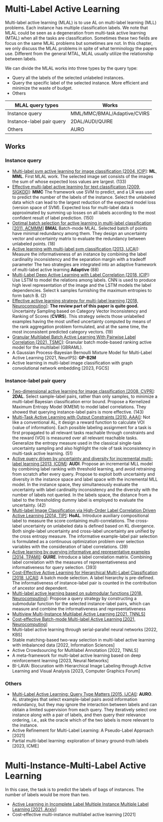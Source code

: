 # Multi-Label Active Learning

Multi-label active learning (MLAL) is to use AL on multi-label learning (MLL) problems.
Each instance has multiple classification labels.
We note that MLAL could be seen as a degeneration from multi-task active learning (MTAL) when all the tasks are classification.
Sometimes these two fields are focus on the same MLAL problems but sometimes are not.
In this chapter, we only discuss the MLAL problems in spite of what terminology the papers use.
Different from the general MTAL, MLAL usually utilize the relationship between labels.

We can divide the MLAL works into three types by the query type:
- Query all the labels of the selected unlabeled instances.
- Query the specific label of the selected instance. More efficient and minimize the waste of budget.
- Others

| MLAL query types          | Works                       |
| ------------------------- | --------------------------- |
| Instance query            | MML/MMC/BMAL/Adaptive/CVIRS |
| Instance-label pair query | 2DAL/AUDI/QUIRE             |
| Others                    | AURO                        |

## Works

### Instance query

- [Multi-label svm active learning for image classification [2004, ICIP]](https://ieeexplore.ieee.org/abstract/document/1421535/):
  **ML**, **MML**.
  First MLAL work.
  The selected image set consists of the images the sum of whose expected loss values are largest.
  (133)
- [Effective multi-label active learning for text classification [2009, SIGKDD]](https://dl.acm.org/doi/abs/10.1145/1557019.1557119):
  **MMC**
  The framework use SVM to predict, and a LR was used to predict the number of the labels of the instance.
  Select the unlabeled data which can lead to the largest reduction of the expected model loss (version space of SVM). 
  Expected loss for multi-label data is approximated by summing up losses on all labels according to the most confident result of label prediction.
  (150)
- [Optimal batch selection for active learning in multi-label classification [2011, ACMMM]](https://dl.acm.org/doi/abs/10.1145/2072298.2072028)
  **BMAL**
  Batch-mode MLAL.
  Selected batch of points have minimal redundancy among them.
  They design an uncertainty vector and uncertainty matrix to evaluate the redundancy between unlabeled points.
  (18)
- [Active learning with multi-label svm classification [2013, IJCAI]](https://www.aaai.org/ocs/index.php/IJCAI/IJCAI13/paper/viewPaper/6509):
  Measure the informativeness of an instance by combining the label cardinality inconsistency and the separation margin with a tradeoff parameter
  The two strategies are integrated into an adaptive framework of multi-label active learning
  **Adaptive**
  (88)
- [Multi-Label Deep Active Learning with Label Correlation [2018, ICIP]](https://ieeexplore.ieee.org/abstract/document/8451460/):
  Use LSTM to model the relations among labels.
  CNN is used to produce high level representation of the image and the LSTM models the label dependencies.
  Select k samples furnishing the maximum entropies to form batch B.
  (2)
- [Effective active learning strategy for multi-label learning [2018, Neurocomputing]](https://www.sciencedirect.com/science/article/pii/S0925231217313371):
  **The review part of this paper is quite good.**
  Uncertainty Sampling based on Category Vector Inconsistency and Ranking of Scores (**CVIRS**).
  This strategy selects those unlabelled examples having the most unified uncertainty computed by means of the rank aggregation problem formulated, and at the same time, the most inconsistent predicted category vectors.
  (19)
- [Granular Multilabel Batch Active Learning With Pairwise Label Correlation [2021, TSMC]](https://ieeexplore.ieee.org/stamp/stamp.jsp?tp=&arnumber=9377714): 
  Granular batch mode-based ranking active model for the multilabel (GBRAML).
- A Gaussian Process-Bayesian Bernoulli Mixture Model for Multi-Label Active Learning [2021, NeurIPS]:
  **GP-B2M**
- Active learning in multi-label image classification with graph convolutional network embedding [2023, FGCS]

### Instance-label pair query

- [Two-dimensional active learning for image classification [2008, CVPR]](https://ieeexplore.ieee.org/abstract/document/4587383/):
  **2DAL**.
  Select sample-label pairs, rather than only samples, to minimize a multi-label Bayesian classification error bound.
  Propose a Kernelized Maximum Entropy Model (KMEM) to model label correlations.
  They showed that querying instance-label pairs is more effective.
  (143)
- [Multi-Task Active Learning with Output Constraints [2010, AAAI]](https://www.aaai.org/ocs/index.php/AAAI/AAAI10/paper/viewPaper/1947):
  Not like a conventional AL, it design a reward function to calculate VOI (value of information).
  Each possible labeling assignment for a task is first propagated to all relevant tasks reachable through constraints and the reward (VOI) is measured over all relevant reachable tasks.
  Generalize the entropy measure used in the classical single-task uncertainty sampling and also highlight the role of task inconsistency in multi-task active learning.
  (51)
- [Active query driven by uncertainty and diversity for incremental multi-label learning [2013, ICDM]](https://ieeexplore.ieee.org/abstract/document/6729601/):
  **AUDI**.
  Propose an incremental MLL model by combining label ranking with threshold learning, and avoid retraining from scratch after every query.
  Propose to exploit both uncertainty and diversity in the instance space and label space with the incremental MLL model.
  In the instance space, they simultaneously evaluate the uncertainty with label cardinality inconsistency and the diversity with the number of labels not queried.
  In the labels space, the distance from a label to the thresholding dummy label is employed to evaluate the uncertainty.
  (42)
- [Multi-label Image Classification via High-Order Label Correlation Driven Active Learning [2014, TIP]](https://ieeexplore.ieee.org/abstract/document/6725629/):
  **HoAL**.
  Introduce auxiliary compositional label to measure the score containing multi-correlations.
  The cross-label uncertainty on unlabeled data is defined based on KL divergence. 
  Both single-label uncertainty and cross-label uncertainty are unified by the cross entropy measure.
  The informative example-label pair selection is formulated as a continuous optimization problem over selection variables with the consideration of label correlations.
  (39)
- [Active learning by querying informative and representative examples [2014, TPAMI]](https://ieeexplore.ieee.org/abstract/document/6747346/):
  **QUIRE**.
  Introduce a label correlation matrix.
  Combining label correlation with the measures of representativeness and informativeness for query selection.
  (393)
- [Cost-Effective Active Learning for Hierarchical Multi-Label Classification [2018, IJCAI]](https://pdfs.semanticscholar.org/e7cf/fc7941957e8b1f790b9c106edf3fd892ad20.pdf):
  A batch mode selection.
  A label hierarchy is pre-defined.
  The informativeness of instance-label pair is counted in the contribution of ancestor and dependent. 
- [Multi-label active learning based on submodular functions [2018, Neurocomputing]](https://www.sciencedirect.com/science/article/pii/S0925231218307070):
  Propose a query strategy by constructing a submodular function for the selected instance-label pairs, which can measure and combine the informativeness and representativeness
- [Multiview Multi-Instance Multilabel Active Learning [2021, TNNLS]](https://repository.kaust.edu.sa/bitstream/handle/10754/667375/TNNLS-2020-P-14015%20%281%29.pdf?sequence=1&isAllowed=y)
- [Cost-effective Batch-mode Multi-label Active Learning [2021, Neurocomputing]](https://www.sciencedirect.com/science/article/pii/S0925231221012534)
- Multi-label active learning through serial-parallel neural networks [2022, KBS]
- Stable matching-based two-way selection in multi-label active learning with imbalanced data [2022, Information Sciences]
- Active Crowdsourcing for Multilabel Annotation [2022, TNNLS]
- A meta-framework for multi-label active learning based on deep reinforcement learning [2023, Neural Networks]
- BI-LAVA: Biocuration with Hierarchical Image Labeling through Active Learning and Visual Analysis [2023, Computer Graphics Forum]

### Others
- [Multi-Label Active Learning: Query Type Matters [2015, IJCAI]](https://www.aaai.org/ocs/index.php/IJCAI/IJCAI15/paper/viewPaper/10995):
  **AURO**.
  AL strategies that select example-label pairs avoid information redundancy, but they may ignore the interaction between labels and can obtain a limited supervision from each query.
  They iteratively select one instance along with a pair of labels, and then query their relevance ordering, i.e., ask the oracle which of the two labels is more relevant to the instance.
- Active Refinement for Multi-Label Learning: A Pseudo-Label Approach [2021]
- Partial multi-label learning: exploration of binary ground-truth labels [2023, ICME]

# Multi-Instance-Multi-Label Active Learning

In this case, the task is to predict the labels of bags of instances.
The number of labels would be more than two.

- [Active Learning in Incomplete Label Multiple Instance Multiple Label Learning [2021, Arxiv]](https://arxiv.org/pdf/2107.10804.pdf)
- Cost-effective multi-instance multilabel active learning [2021]